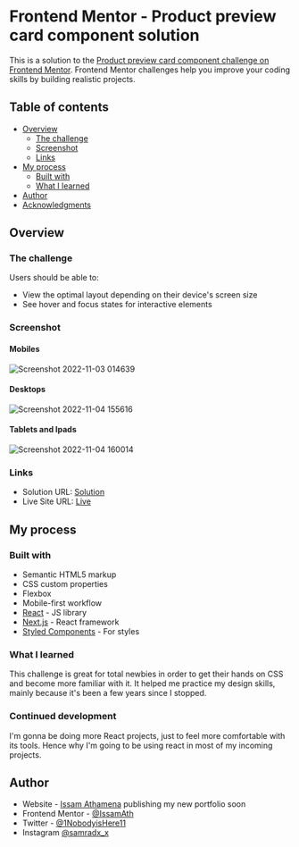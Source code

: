 # Frontend Mentor - Product preview card component solution

This is a solution to the [Product preview card component challenge on Frontend Mentor](https://www.frontendmentor.io/challenges/product-preview-card-component-GO7UmttRfa). Frontend Mentor challenges help you improve your coding skills by building realistic projects. 

## Table of contents

- [Overview](#overview)
  - [The challenge](#the-challenge)
  - [Screenshot](#screenshot)
  - [Links](#links)
- [My process](#my-process)
  - [Built with](#built-with)
  - [What I learned](#what-i-learned)
- [Author](#author)
- [Acknowledgments](#acknowledgments)


## Overview

### The challenge

Users should be able to:

- View the optimal layout depending on their device's screen size
- See hover and focus states for interactive elements

### Screenshot

#### Mobiles

![Screenshot 2022-11-03 014639](https://user-images.githubusercontent.com/49134454/200007385-626a7c75-eee7-4eed-ab4d-5cc1c2aaae94.png)

#### Desktops

![Screenshot 2022-11-04 155616](https://user-images.githubusercontent.com/49134454/200007777-1ffe1e1c-b9b2-42dc-9ad3-5e73b439efe8.png)

#### Tablets and Ipads


![Screenshot 2022-11-04 160014](https://user-images.githubusercontent.com/49134454/200007736-0c164981-6763-4999-a78e-5195e853f5b5.png)


### Links

- Solution URL: [Solution](https://github.com/IssamAth/PerfumeProduct)
- Live Site URL: [Live](https://product-preview-card-by-issameath.netlify.app/)

## My process

### Built with

- Semantic HTML5 markup
- CSS custom properties
- Flexbox
- Mobile-first workflow
- [React](https://reactjs.org/) - JS library
- [Next.js](https://nextjs.org/) - React framework
- [Styled Components](https://styled-components.com/) - For styles


### What I learned

This challenge is great for total newbies in order to get their hands on CSS and become more familiar with it. It helped me practice my design skills, mainly because it's been a few years since I stopped.


### Continued development

I'm gonna be doing more React projects, just to feel more comfortable with its tools. Hence why I'm going to be using react in most of my incoming projects.

## Author

- Website - [Issam Athamena](https://github.com/IssamAth)  publishing my new portfolio soon
- Frontend Mentor - [@IssamAth](https://www.frontendmentor.io/profile/IssamAth)
- Twitter - [@1NobodyisHere11](https://twitter.com/1NobodyisHere11)
- Instagram [@samradx_x](https://www.instagram.com/samradx_x/?hl=en)


